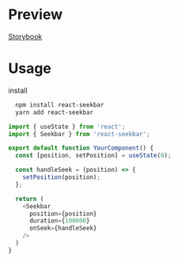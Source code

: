 # Preview
[Storybook](https://6434e787cec6a786dfbadf52-ibqpiyyfop.chromatic.com/?path=/docs/example-seekbar--docs)

# Usage

install

```bash
  npm install react-seekbar
  yarn add react-seekbar
```

```typescript
import { useState } from 'react';
import { Seekbar } from 'react-seekbar';

export default function YourComponent() {
  const [position, setPosition] = useState(0);

  const handleSeek = (position) => {
    setPosition(position);
  };

  return (
    <Seekbar
      position={position}
      duration={100000}
      onSeek={handleSeek}
    />
  )
}
```
